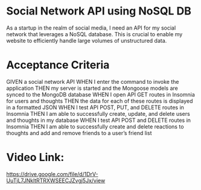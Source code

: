 # Social Network API using NoSQL DB
As a startup in the realm of social media, I need an API for my social network that leverages a NoSQL database. This is crucial to enable my website to efficiently handle large volumes of unstructured data.
# Acceptance Criteria
GIVEN a social network API
WHEN I enter the command to invoke the application
THEN my server is started and the Mongoose models are synced to the MongoDB database
WHEN I open API GET routes in Insomnia for users and thoughts
THEN the data for each of these routes is displayed in a formatted JSON
WHEN I test API POST, PUT, and DELETE routes in Insomnia
THEN I am able to successfully create, update, and delete users and thoughts in my database
WHEN I test API POST and DELETE routes in Insomnia
THEN I am able to successfully create and delete reactions to thoughts and add and remove friends to a user’s friend list

# Video Link:
https://drive.google.com/file/d/1DrV-UuTjL7JNkltRTRXWSEECJZvgj5Jx/view
